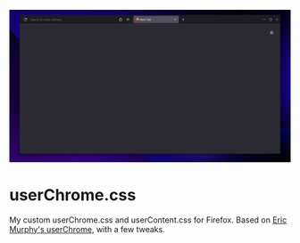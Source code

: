 ![](screenshot.png)
# userChrome.css
My custom userChrome.css and userContent.css for Firefox. Based on [Eric Murphy's userChrome](https://github.com/ericmurphyxyz/userChrome.css), with a few tweaks.
